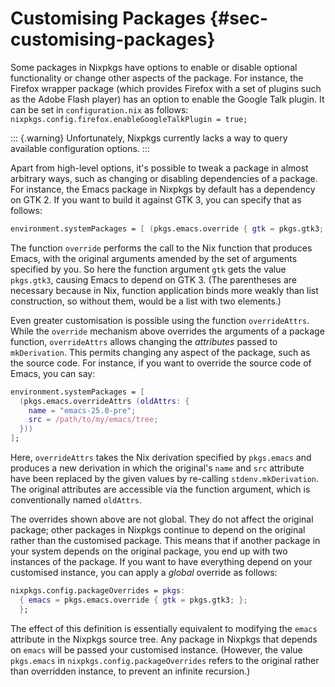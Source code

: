 # Customising Packages {#sec-customising-packages}

Some packages in Nixpkgs have options to enable or disable optional
functionality or change other aspects of the package. For instance, the
Firefox wrapper package (which provides Firefox with a set of plugins
such as the Adobe Flash player) has an option to enable the Google Talk
plugin. It can be set in `configuration.nix` as follows:
`nixpkgs.config.firefox.enableGoogleTalkPlugin = true;`

::: {.warning}
Unfortunately, Nixpkgs currently lacks a way to query available
configuration options.
:::

Apart from high-level options, it's possible to tweak a package in
almost arbitrary ways, such as changing or disabling dependencies of a
package. For instance, the Emacs package in Nixpkgs by default has a
dependency on GTK 2. If you want to build it against GTK 3, you can
specify that as follows:

```nix
environment.systemPackages = [ (pkgs.emacs.override { gtk = pkgs.gtk3; }) ];
```

The function `override` performs the call to the Nix function that
produces Emacs, with the original arguments amended by the set of
arguments specified by you. So here the function argument `gtk` gets the
value `pkgs.gtk3`, causing Emacs to depend on GTK 3. (The parentheses
are necessary because in Nix, function application binds more weakly
than list construction, so without them,
[](#opt-environment.systemPackages)
would be a list with two elements.)

Even greater customisation is possible using the function
`overrideAttrs`. While the `override` mechanism above overrides the
arguments of a package function, `overrideAttrs` allows changing the
*attributes* passed to `mkDerivation`. This permits changing any aspect
of the package, such as the source code. For instance, if you want to
override the source code of Emacs, you can say:

```nix
environment.systemPackages = [
  (pkgs.emacs.overrideAttrs (oldAttrs: {
    name = "emacs-25.0-pre";
    src = /path/to/my/emacs/tree;
  }))
];
```

Here, `overrideAttrs` takes the Nix derivation specified by `pkgs.emacs`
and produces a new derivation in which the original's `name` and `src`
attribute have been replaced by the given values by re-calling
`stdenv.mkDerivation`. The original attributes are accessible via the
function argument, which is conventionally named `oldAttrs`.

The overrides shown above are not global. They do not affect the
original package; other packages in Nixpkgs continue to depend on the
original rather than the customised package. This means that if another
package in your system depends on the original package, you end up with
two instances of the package. If you want to have everything depend on
your customised instance, you can apply a *global* override as follows:

```nix
nixpkgs.config.packageOverrides = pkgs:
  { emacs = pkgs.emacs.override { gtk = pkgs.gtk3; };
  };
```

The effect of this definition is essentially equivalent to modifying the
`emacs` attribute in the Nixpkgs source tree. Any package in Nixpkgs
that depends on `emacs` will be passed your customised instance.
(However, the value `pkgs.emacs` in `nixpkgs.config.packageOverrides`
refers to the original rather than overridden instance, to prevent an
infinite recursion.)
